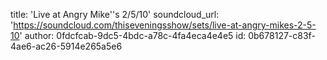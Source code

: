 title: 'Live at Angry Mike''s 2/5/10'
soundcloud_url: 'https://soundcloud.com/thiseveningsshow/sets/live-at-angry-mikes-2-5-10'
author: 0fdcfcab-9dc5-4bdc-a78c-4fa4eca4e4e5
id: 0b678127-c83f-4ae6-ac26-5914e265a5e6

